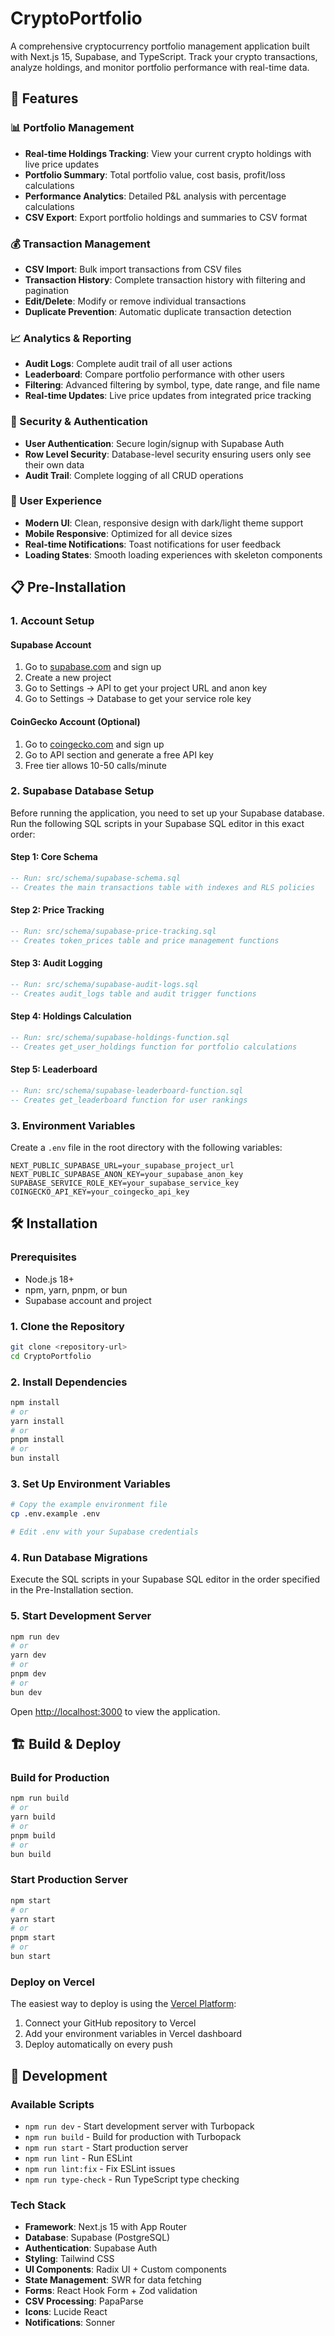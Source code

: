 # CryptoPortfolio

A comprehensive cryptocurrency portfolio management application built with Next.js 15, Supabase, and TypeScript. Track your crypto transactions, analyze holdings, and monitor portfolio performance with real-time data.

## 🚀 Features

### 📊 Portfolio Management

- **Real-time Holdings Tracking**: View your current crypto holdings with live price updates
- **Portfolio Summary**: Total portfolio value, cost basis, profit/loss calculations
- **Performance Analytics**: Detailed P&L analysis with percentage calculations
- **CSV Export**: Export portfolio holdings and summaries to CSV format

### 💰 Transaction Management

- **CSV Import**: Bulk import transactions from CSV files
- **Transaction History**: Complete transaction history with filtering and pagination
- **Edit/Delete**: Modify or remove individual transactions
- **Duplicate Prevention**: Automatic duplicate transaction detection

### 📈 Analytics & Reporting

- **Audit Logs**: Complete audit trail of all user actions
- **Leaderboard**: Compare portfolio performance with other users
- **Filtering**: Advanced filtering by symbol, type, date range, and file name
- **Real-time Updates**: Live price updates from integrated price tracking

### 🔐 Security & Authentication

- **User Authentication**: Secure login/signup with Supabase Auth
- **Row Level Security**: Database-level security ensuring users only see their own data
- **Audit Trail**: Complete logging of all CRUD operations

### 🎨 User Experience

- **Modern UI**: Clean, responsive design with dark/light theme support
- **Mobile Responsive**: Optimized for all device sizes
- **Real-time Notifications**: Toast notifications for user feedback
- **Loading States**: Smooth loading experiences with skeleton components

## 📋 Pre-Installation

### 1. Account Setup

#### Supabase Account

1. Go to [supabase.com](https://supabase.com) and sign up
2. Create a new project
3. Go to Settings → API to get your project URL and anon key
4. Go to Settings → Database to get your service role key

#### CoinGecko Account (Optional)

1. Go to [coingecko.com](https://coingecko.com) and sign up
2. Go to API section and generate a free API key
3. Free tier allows 10-50 calls/minute

### 2. Supabase Database Setup

Before running the application, you need to set up your Supabase database. Run the following SQL scripts in your Supabase SQL editor in this exact order:

#### Step 1: Core Schema

```sql
-- Run: src/schema/supabase-schema.sql
-- Creates the main transactions table with indexes and RLS policies
```

#### Step 2: Price Tracking

```sql
-- Run: src/schema/supabase-price-tracking.sql
-- Creates token_prices table and price management functions
```

#### Step 3: Audit Logging

```sql
-- Run: src/schema/supabase-audit-logs.sql
-- Creates audit_logs table and audit trigger functions
```

#### Step 4: Holdings Calculation

```sql
-- Run: src/schema/supabase-holdings-function.sql
-- Creates get_user_holdings function for portfolio calculations
```

#### Step 5: Leaderboard

```sql
-- Run: src/schema/supabase-leaderboard-function.sql
-- Creates get_leaderboard function for user rankings
```

### 3. Environment Variables

Create a `.env` file in the root directory with the following variables:

```env
NEXT_PUBLIC_SUPABASE_URL=your_supabase_project_url
NEXT_PUBLIC_SUPABASE_ANON_KEY=your_supabase_anon_key
SUPABASE_SERVICE_ROLE_KEY=your_supabase_service_key
COINGECKO_API_KEY=your_coingecko_api_key
```

## 🛠️ Installation

### Prerequisites

- Node.js 18+
- npm, yarn, pnpm, or bun
- Supabase account and project

### 1. Clone the Repository

```bash
git clone <repository-url>
cd CryptoPortfolio
```

### 2. Install Dependencies

```bash
npm install
# or
yarn install
# or
pnpm install
# or
bun install
```

### 3. Set Up Environment Variables

```bash
# Copy the example environment file
cp .env.example .env

# Edit .env with your Supabase credentials
```

### 4. Run Database Migrations

Execute the SQL scripts in your Supabase SQL editor in the order specified in the Pre-Installation section.

### 5. Start Development Server

```bash
npm run dev
# or
yarn dev
# or
pnpm dev
# or
bun dev
```

Open [http://localhost:3000](http://localhost:3000) to view the application.

## 🏗️ Build & Deploy

### Build for Production

```bash
npm run build
# or
yarn build
# or
pnpm build
# or
bun build
```

### Start Production Server

```bash
npm start
# or
yarn start
# or
pnpm start
# or
bun start
```

### Deploy on Vercel

The easiest way to deploy is using the [Vercel Platform](https://vercel.com/new?utm_medium=default-template&filter=next.js&utm_source=create-next-app&utm_campaign=create-next-app-readme):

1. Connect your GitHub repository to Vercel
2. Add your environment variables in Vercel dashboard
3. Deploy automatically on every push

## 🧪 Development

### Available Scripts

- `npm run dev` - Start development server with Turbopack
- `npm run build` - Build for production with Turbopack
- `npm run start` - Start production server
- `npm run lint` - Run ESLint
- `npm run lint:fix` - Fix ESLint issues
- `npm run type-check` - Run TypeScript type checking

### Tech Stack

- **Framework**: Next.js 15 with App Router
- **Database**: Supabase (PostgreSQL)
- **Authentication**: Supabase Auth
- **Styling**: Tailwind CSS
- **UI Components**: Radix UI + Custom components
- **State Management**: SWR for data fetching
- **Forms**: React Hook Form + Zod validation
- **CSV Processing**: PapaParse
- **Icons**: Lucide React
- **Notifications**: Sonner
